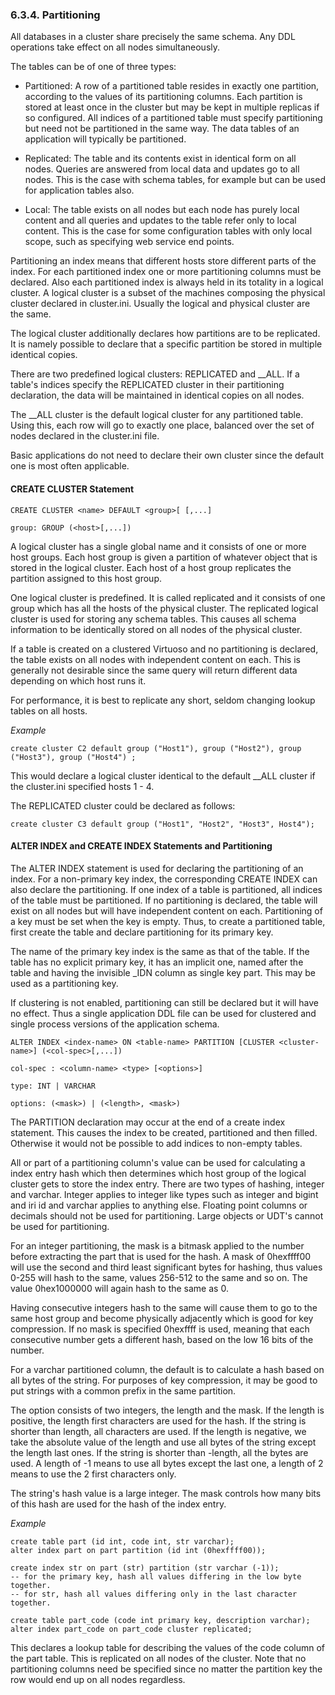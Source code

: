 <div id="clusteroperationpart" class="section">

<div class="titlepage">

<div>

<div>

### 6.3.4. Partitioning

</div>

</div>

</div>

All databases in a cluster share precisely the same schema. Any DDL
operations take effect on all nodes simultaneously.

The tables can be of one of three types:

<div class="itemizedlist">

- Partitioned: A row of a partitioned table resides in exactly one
  partition, according to the values of its partitioning columns. Each
  partition is stored at least once in the cluster but may be kept in
  multiple replicas if so configured. All indices of a partitioned table
  must specify partitioning but need not be partitioned in the same way.
  The data tables of an application will typically be partitioned.

- Replicated: The table and its contents exist in identical form on all
  nodes. Queries are answered from local data and updates go to all
  nodes. This is the case with schema tables, for example but can be
  used for application tables also.

- Local: The table exists on all nodes but each node has purely local
  content and all queries and updates to the table refer only to local
  content. This is the case for some configuration tables with only
  local scope, such as specifying web service end points.

</div>

Partitioning an index means that different hosts store different parts
of the index. For each partitioned index one or more partitioning
columns must be declared. Also each partitioned index is always held in
its totality in a logical cluster. A logical cluster is a subset of the
machines composing the physical cluster declared in cluster.ini. Usually
the logical and physical cluster are the same.

The logical cluster additionally declares how partitions are to be
replicated. It is namely possible to declare that a specific partition
be stored in multiple identical copies.

There are two predefined logical clusters: REPLICATED and \_\_ALL. If a
table's indices specify the REPLICATED cluster in their partitioning
declaration, the data will be maintained in identical copies on all
nodes.

The \_\_ALL cluster is the default logical cluster for any partitioned
table. Using this, each row will go to exactly one place, balanced over
the set of nodes declared in the cluster.ini file.

Basic applications do not need to declare their own cluster since the
default one is most often applicable.

<div id="clusteroperationcrclst" class="section">

<div class="titlepage">

<div>

<div>

#### CREATE CLUSTER Statement

</div>

</div>

</div>

``` programlisting
CREATE CLUSTER <name> DEFAULT <group>[ [,...]

group: GROUP (<host>[,...])
```

A logical cluster has a single global name and it consists of one or
more host groups. Each host group is given a partition of whatever
object that is stored in the logical cluster. Each host of a host group
replicates the partition assigned to this host group.

One logical cluster is predefined. It is called replicated and it
consists of one group which has all the hosts of the physical cluster.
The replicated logical cluster is used for storing any schema tables.
This causes all schema information to be identically stored on all nodes
of the physical cluster.

If a table is created on a clustered Virtuoso and no partitioning is
declared, the table exists on all nodes with independent content on
each. This is generally not desirable since the same query will return
different data depending on which host runs it.

For performance, it is best to replicate any short, seldom changing
lookup tables on all hosts.

<span class="emphasis">*Example*</span>

``` programlisting
create cluster C2 default group ("Host1"), group ("Host2"), group ("Host3"), group ("Host4") ;
```

This would declare a logical cluster identical to the default \_\_ALL
cluster if the cluster.ini specified hosts 1 - 4.

The REPLICATED cluster could be declared as follows:

``` programlisting
create cluster C3 default group ("Host1", "Host2", "Host3", Host4");
```

</div>

<div id="clusteroperationaltind" class="section">

<div class="titlepage">

<div>

<div>

#### ALTER INDEX and CREATE INDEX Statements and Partitioning

</div>

</div>

</div>

The ALTER INDEX statement is used for declaring the partitioning of an
index. For a non-primary key index, the corresponding CREATE INDEX can
also declare the partitioning. If one index of a table is partitioned,
all indices of the table must be partitioned. If no partitioning is
declared, the table will exist on all nodes but will have independent
content on each. Partitioning of a key must be set when the key is
empty. Thus, to create a partitioned table, first create the table and
declare partitioning for its primary key.

The name of the primary key index is the same as that of the table. If
the table has no explicit primary key, it has an implicit one, named
after the table and having the invisible \_IDN column as single key
part. This may be used as a partitioning key.

If clustering is not enabled, partitioning can still be declared but it
will have no effect. Thus a single application DDL file can be used for
clustered and single process versions of the application schema.

``` programlisting
ALTER INDEX <index-name> ON <table-name> PARTITION [CLUSTER <cluster-name>] (<col-spec>[,...])

col-spec : <column-name> <type> [<options>]

type: INT | VARCHAR

options: (<mask>) | (<length>, <mask>)
```

The PARTITION declaration may occur at the end of a create index
statement. This causes the index to be created, partitioned and then
filled. Otherwise it would not be possible to add indices to non-empty
tables.

All or part of a partitioning column's value can be used for calculating
a index entry hash which then determines which host group of the logical
cluster gets to store the index entry. There are two types of hashing,
integer and varchar. Integer applies to integer like types such as
integer and bigint and iri id and varchar applies to anything else.
Floating point columns or decimals should not be used for partitioning.
Large objects or UDT's cannot be used for partitioning.

For an integer partitioning, the mask is a bitmask applied to the number
before extracting the part that is used for the hash. A mask of
0hexffff00 will use the second and third least significant bytes for
hashing, thus values 0-255 will hash to the same, values 256-512 to the
same and so on. The value 0hex1000000 will again hash to the same as 0.

Having consecutive integers hash to the same will cause them to go to
the same host group and become physically adjacently which is good for
key compression. If no mask is specified 0hexffff is used, meaning that
each consecutive number gets a different hash, based on the low 16 bits
of the number.

For a varchar partitioned column, the default is to calculate a hash
based on all bytes of the string. For purposes of key compression, it
may be good to put strings with a common prefix in the same partition.

The option consists of two integers, the length and the mask. If the
length is positive, the length first characters are used for the hash.
If the string is shorter than length, all characters are used. If the
length is negative, we take the absolute value of the length and use all
bytes of the string except the length last ones. If the string is
shorter than -length, all the bytes are used. A length of -1 means to
use all bytes except the last one, a length of 2 means to use the 2
first characters only.

The string's hash value is a large integer. The mask controls how many
bits of this hash are used for the hash of the index entry.

<span class="emphasis">*Example*</span>

``` programlisting
create table part (id int, code int, str varchar);
alter index part on part partition (id int (0hexffff00));

create index str on part (str) partition (str varchar (-1));
-- for the primary key, hash all values differing in the low byte together.
-- for str, hash all values differing only in the last character together.

create table part_code (code int primary key, description varchar);
alter index part_code on part_code cluster replicated;
```

This declares a lookup table for describing the values of the code
column of the part table. This is replicated on all nodes of the
cluster. Note that no partitioning columns need be specified since no
matter the partition key the row would end up on all nodes regardless.

</div>

</div>
